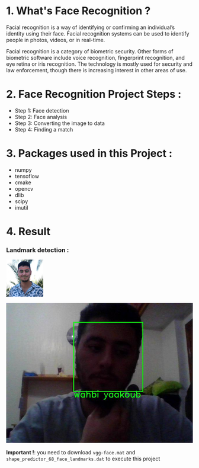 # 1. What's Face Recognition ?
Facial recognition is a way of identifying or confirming an individual’s identity using their face. Facial recognition 
systems can be used to identify people in photos, videos, or in real-time.

Facial recognition is a category of biometric security. Other forms of biometric software include voice recognition, 
fingerprint recognition, and eye retina or iris recognition. The technology is mostly used for security and law 
enforcement, though there is increasing interest in other areas of use.

# 2. Face Recognition Project Steps :
- Step 1: Face detection
- Step 2: Face analysis
- Step 3: Converting the image to data
- Step 4: Finding a match

# 3. Packages used in this Project :
- numpy
- tensoflow
- cmake
- opencv
- dlib
- scipy
- imutil

# 4. Result

### Landmark detection :
<img src="./output/landmarks-detection.jpg" width="100" height="100">

![Screenshot of final result](./output/result.jpg)





**Important !**: you need to download `vgg-face.mat` and `shape_predictor_68_face_landmarks.dat` to execute this project
